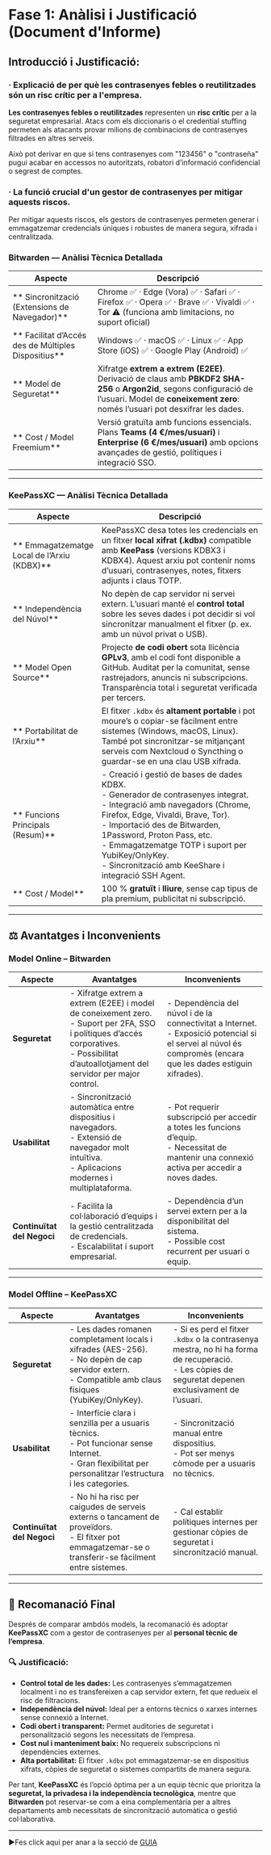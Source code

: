 # Fase 1: Anàlisi i Justificació (Document d'Informe)

## Introducció i Justificació:

### · Explicació de per què les contrasenyes febles o reutilitzades són un risc crític per a l'empresa.

**Les contrasenyes febles o reutilitzades** representen un **risc crític** per a la seguretat empresarial. Atacs com els diccionaris o el credential stuffing permeten als atacants provar milions de combinacions de contrasenyes filtrades en altres serveis.

Això pot derivar en que si tens contrasenyes com "123456" o "contraseña" pugui acabar en accessos no autoritzats, robatori d’informació confidencial o segrest de comptes.

### · La funció crucial d'un gestor de contrasenyes per mitigar aquests riscos.

Per mitigar aquests riscos, els gestors de contrasenyes permeten generar i emmagatzemar credencials úniques i robustes de manera segura, xifrada i centralitzada.

###  Bitwarden — Anàlisi Tècnica Detallada

| **Aspecte** | **Descripció** |
|--------------|----------------|
| ** Sincronització (Extensions de Navegador)** | Chrome ✅ · Edge (Vora) ✅ · Safari ✅ · Firefox ✅ · Opera ✅ · Brave ✅ · Vivaldi ✅ · Tor ⚠️ (funciona amb limitacions, no suport oficial) |
| ** Facilitat d’Accés des de Múltiples Dispositius** | Windows ✅ · macOS ✅ · Linux ✅ · App Store (iOS) ✅ · Google Play (Android) ✅ |
| ** Model de Seguretat** | Xifratge **extrem a extrem (E2EE)**. Derivació de claus amb **PBKDF2 SHA-256** o **Argon2id**, segons configuració de l’usuari. Model de **coneixement zero**: només l’usuari pot desxifrar les dades. |
| ** Cost / Model Freemium** | Versió gratuïta amb funcions essencials. Plans **Teams (4 €/mes/usuari)** i **Enterprise (6 €/mes/usuari)** amb opcions avançades de gestió, polítiques i integració SSO. |

---

###  KeePassXC — Anàlisi Tècnica Detallada

| **Aspecte** | **Descripció** |
|--------------|----------------|
| ** Emmagatzematge Local de l’Arxiu (KDBX)** | KeePassXC desa totes les credencials en un fitxer **local xifrat (.kdbx)** compatible amb **KeePass** (versions KDBX3 i KDBX4). Aquest arxiu pot contenir noms d’usuari, contrasenyes, notes, fitxers adjunts i claus TOTP. |
| ** Independència del Núvol** | No depèn de cap servidor ni servei extern. L’usuari manté el **control total** sobre les seves dades i pot decidir si vol sincronitzar manualment el fitxer (p. ex. amb un núvol privat o USB). |
| ** Model Open Source** | Projecte **de codi obert** sota llicència **GPLv3**, amb el codi font disponible a GitHub. Auditat per la comunitat, sense rastrejadors, anuncis ni subscripcions. Transparència total i seguretat verificada per tercers. |
| ** Portabilitat de l’Arxiu** | El fitxer `.kdbx` és **altament portable** i pot moure’s o copiar-se fàcilment entre sistemes (Windows, macOS, Linux). També pot sincronitzar-se mitjançant serveis com Nextcloud o Syncthing o guardar-se en una clau USB xifrada. |
| ** Funcions Principals (Resum)** | - Creació i gestió de bases de dades KDBX.<br> - Generador de contrasenyes integrat.<br> - Integració amb navegadors (Chrome, Firefox, Edge, Vivaldi, Brave, Tor).<br> - Importació des de Bitwarden, 1Password, Proton Pass, etc.<br> - Emmagatzematge TOTP i suport per YubiKey/OnlyKey.<br> - Sincronització amb KeeShare i integració SSH Agent. |
| ** Cost / Model** | 100 % **gratuït** i **lliure**, sense cap tipus de pla premium, publicitat ni subscripció. |

---

## ⚖️ Avantatges i Inconvenients

###  Model Online – Bitwarden

| **Aspecte** | **Avantatges** | **Inconvenients** |
|--------------|----------------|-------------------|
| **Seguretat** | - Xifratge extrem a extrem (E2EE) i model de coneixement zero.<br>- Suport per 2FA, SSO i polítiques d’accés corporatives.<br>- Possibilitat d’autoallotjament del servidor per major control. | - Dependència del núvol i de la connectivitat a Internet.<br>- Exposició potencial si el servei al núvol és compromès (encara que les dades estiguin xifrades). |
| **Usabilitat** | - Sincronització automàtica entre dispositius i navegadors.<br>- Extensió de navegador molt intuïtiva.<br>- Aplicacions modernes i multiplataforma. | - Pot requerir subscripció per accedir a totes les funcions d’equip.<br>- Necessitat de mantenir una connexió activa per accedir a noves dades. |
| **Continuïtat del Negoci** | - Facilita la col·laboració d’equips i la gestió centralitzada de credencials.<br>- Escalabilitat i suport empresarial. | - Dependència d’un servei extern per a la disponibilitat del sistema.<br>- Possible cost recurrent per usuari o equip. |

---

###  Model Offline – KeePassXC

| **Aspecte** | **Avantatges** | **Inconvenients** |
|--------------|----------------|-------------------|
| **Seguretat** | - Les dades romanen completament locals i xifrades (AES-256).<br>- No depèn de cap servidor extern.<br>- Compatible amb claus físiques (YubiKey/OnlyKey). | - Si es perd el fitxer `.kdbx` o la contrasenya mestra, no hi ha forma de recuperació.<br>- Les còpies de seguretat depenen exclusivament de l’usuari. |
| **Usabilitat** | - Interfície clara i senzilla per a usuaris tècnics.<br>- Pot funcionar sense Internet.<br>- Gran flexibilitat per personalitzar l’estructura i les categories. | - Sincronització manual entre dispositius.<br>- Pot ser menys còmode per a usuaris no tècnics. |
| **Continuïtat del Negoci** | - No hi ha risc per caigudes de serveis externs o tancament de proveïdors.<br>- El fitxer pot emmagatzemar-se o transferir-se fàcilment entre sistemes. | - Cal establir polítiques internes per gestionar còpies de seguretat i sincronització manual. |

---

## 🧭 Recomanació Final

Després de comparar ambdós models, la recomanació és adoptar **KeePassXC** com a gestor de contrasenyes per al **personal tècnic de l’empresa**.

### 🔍 Justificació:

- **Control total de les dades:** Les contrasenyes s’emmagatzemen localment i no es transfereixen a cap servidor extern, fet que redueix el risc de filtracions.  
- **Independència del núvol:** Ideal per a entorns tècnics o xarxes internes sense connexió a Internet.  
- **Codi obert i transparent:** Permet auditories de seguretat i personalització segons les necessitats de l’empresa.  
- **Cost nul i manteniment baix:** No requereix subscripcions ni dependències externes.  
- **Alta portabilitat:** El fitxer `.kdbx` pot emmagatzemar-se en dispositius xifrats, còpies de seguretat o sistemes compartits de manera segura.

Per tant, **KeePassXC** és l’opció òptima per a un equip tècnic que prioritza la **seguretat, la privadesa i la independència tecnològica**, mentre que **Bitwarden** pot reservar-se com a eina complementària per a altres departaments amb necessitats de sincronització automàtica o gestió col·laborativa.

---

▶️Fes click aqui per anar a la secció de [GUIA](Guia.md)

